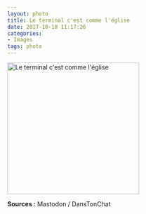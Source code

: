 ```yaml
---
layout: photo
title: Le terminal c'est comme l'église
date: 2017-10-10 11:17:26
categories:
- Images
tags: photo
---
```


<img src="../../img/gallery/cmd.png" alt="Le terminal c'est comme l'église" style="width:300px;">

**Sources :**
Mastodon / DansTonChat